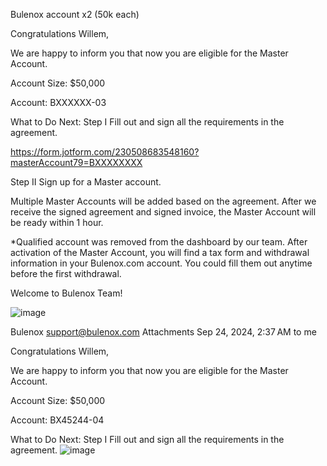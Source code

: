 Bulenox account x2 (50k each)

Congratulations Willem,

We are happy to inform you that now you are eligible for the Master Account.

Account Size: $50,000

Account: BXXXXXX-03

What to Do Next:
Step I
Fill out and sign all the requirements in the agreement.

https://form.jotform.com/230508683548160?masterAccount79=BXXXXXXXX

Step II
Sign up for a Master account.

Multiple Master Accounts will be added based on the agreement. After we receive the signed agreement and signed invoice, the Master Account will be ready within 1 hour.

*Qualified account was removed from the dashboard by our team. After activation of the Master Account, you will find a tax form and withdrawal information in your Bulenox.com account. You could fill them out anytime before the first withdrawal.

Welcome to Bulenox Team!


![image](https://github.com/user-attachments/assets/59bb5655-ffec-41ab-a0d2-c075e5106109)


Bulenox <support@bulenox.com>
Attachments
Sep 24, 2024, 2:37 AM
to me

Congratulations Willem,

We are happy to inform you that now you are eligible for the Master Account.

Account Size: $50,000

Account: BX45244-04

What to Do Next:
Step I
Fill out and sign all the requirements in the agreement.
![image](https://github.com/user-attachments/assets/a4853e0e-9f55-4cca-8748-86aba52159f3)

